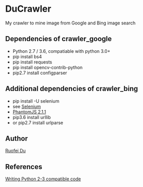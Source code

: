 # DuCrawler
My crawler to mine image from Google and Bing image search

## Dependencies of crawler_google
* Python 2.7 / 3.6, compatiable with python 3.0+
* pip install bs4
* pip install requests
* pip install opencv-contrib-python
* pip2.7 install configparser

## Additional dependencies of crawler_bing
* pip install -U selenium
* see [Selenium](https://pypi.python.org/pypi/selenium)
* [PhantomJS 2.1.1](http://phantomjs.org/download.html)
* pip3.6 install urllib
* or pip2.7 install urlparse

## Author
[Ruofei Du](http://duruofei.com)


## References
[Writing Python 2-3 compatible code](http://python-future.org/compatible_idioms.html#unicode)